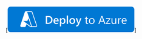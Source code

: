[![Deploy To Azure](https://raw.githubusercontent.com/Azure/azure-quickstart-templates/master/1-CONTRIBUTION-GUIDE/images/deploytoazure.svg?sanitize=true)]
